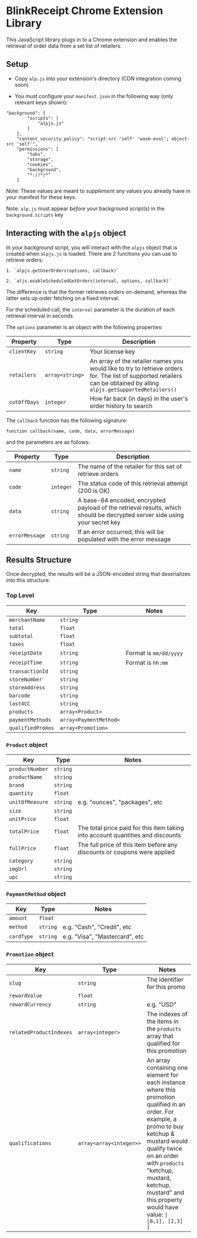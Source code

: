 # BlinkReceipt Chrome Extension Library

This JavaScript library plugs in to a Chrome extension and enables the retrieval of order data from a set list of retailers.

## Setup

- Copy `alp.js` into your extension's directory (CDN integration coming soon)

- You must configure your `manifest.json` in the following way (only relevant keys shown):

```
"background": {
        "scripts": [
            "alpjs.js"
        ]
    },
    "content_security_policy": "script-src 'self' 'wasm-eval'; object-src 'self'",
    "permissions": [
        "tabs",
        "storage",
        "cookies",
        "background",
        "*://*/*"
    ]
```
Note: These values are meant to _supplement_ any values you already have in your manifest for these keys.

Note: `alp.js` must appear _before_ your background script(s) in the `background.scripts` key

## Interacting with the `alpjs` object

In your background script, you will interact with the `alpjs` object that is created when `alpjs.js` is loaded. There are 2 functions you can use to retrieve orders:

    1. `alpjs.getUserOrders(options, callback)`
    
    2. `aljs.enableScheduledGetOrders(interval, options, callback)`
    
The difference is that the former retrieves orders on-demand, whereas the latter sets up order fetching on a fixed interval.

For the scheduled call, the `interval` parameter is the duration of each retrieval interval in seconds.

The `options` parameter is an object with the following properties:

| Property | Type | Description |
|---|---|---|
| `clientKey`  | `string`  | Your license key  |
| `retailers` | `array<string>` | An array of the retailer names you would like to try to retrieve orders for. The list of supported retailers can be obtained by alling `alpjs.getSupportedRetailers()` |
| `cutOffDays` | `integer` | How far back (in days) in the user's order history to search |

The `callback` function has the following signature:

```
function callback(name, code, data, errorMessage)
```
and the parameters are as follows:

| Property | Type | Description |
|---|---|---|
| `name` | `string` | The name of the retailer for this set of retrieve orders |
| `code` | `integer` | The status code of this retrieval attempt (200 is OK) |
| `data` | `string` | A base-64 encoded, encrypted payload of the retrieval results, which should be decrypted server side using your secret key |
| `errorMessage` | `string` | If an error occurred, this will be populated with the error message |

## Results Structure

Once decrypted, the results will be a JSON-encoded string that deserializes into this structure:

### Top Level

| Key | Type | Notes |
|---|---|---|
| `merchantName` | `string` | |
| `total` | `float` | |
| `subtotal` | `float` | |
| `taxes` | `float` | |
| `receiptDate` | `string` | Format is `mm/dd/yyyy` |
| `receiptTime` | `string` | Format is `hh:mm` |
| `transactionId` | `string` | |
| `storeNumber` | `string` | |
| `storeAddress` | `string` | |
| `barcode` | `string` | |
| `last4CC` | `string` | |
| `products` | `array<Product>` | |
| `paymentMethods` | `array<PaymentMethod>` | |
| `qualifiedPromos` | `array<Promotion>` | |

### `Product` object

| Key | Type | Notes |
|---|---|---|
| `productNumber` | `string` | |
| `productName` | `string` | |
| `brand` | `string` | |
| `quantity` | `float` | |
| `unitOfMeasure` | `string` | e.g. "ounces", "packages", etc |
| `size` | `string` | |
| `unitPrice` | `float` | |
| `totalPrice` | `float` | The total price paid for this item taking into account quantities and discounts |
| `fullPrice` | `float` | The full price of this item before any discounts or coupons were applied |
| `category` | `string` | |
| `imgUrl` | `string` | |
| `upc` | `string` | |

### `PaymentMethod` object

| Key | Type | Notes |
|---|---|---|
| `amount` | `float` | |
| `method` | `string` | e.g. "Cash", "Credit", etc |
| `cardType` | `string` | e.g. "Visa", "Mastercard", etc |

### `Promotion` object

| Key | Type | Notes |
|---|---|---|
| `slug` | `string` | The identifier for this promo |
| `rewardValue` | `float` | |
| `rewardCurrency` | `string` | e.g. "USD" |
| `relatedProductIndexes` | `array<integer>` | The indexes of the items in the `products` array that qualified for this promotion |
| `qualifications` | `array<array<integer>>` | An array containing one element for each instance where this promotion qualified in an order. For example, a promo to buy ketchup & mustard would qualify twice on an order with `products` "ketchup, mustard, ketchup, mustard" and this property would have value: `[ [0,1], [2,3] ]` |